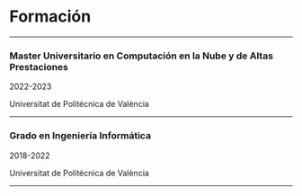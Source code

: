 # Formación
---
### Master Universitario en Computación en la Nube y de Altas Prestaciones

2022-2023

Universitat de Politécnica de València 

---
### Grado en Ingeniería Informática

2018-2022

Universitat de Politécnica de València 

---